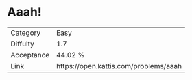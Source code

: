 # Aaah!

<table>
    <tr>
        <td>Category</td>
        <td>Easy</td>
    </tr>
    <tr>
        <td>Diffulty</td>
        <td>1.7</td>
    </tr>
    <tr>
        <td>Acceptance</td>
        <td>44.02 %</td>
    </tr>
    <tr>
        <td>Link</td>
        <td>https://open.kattis.com/problems/aaah</td>
    </tr>
</table>